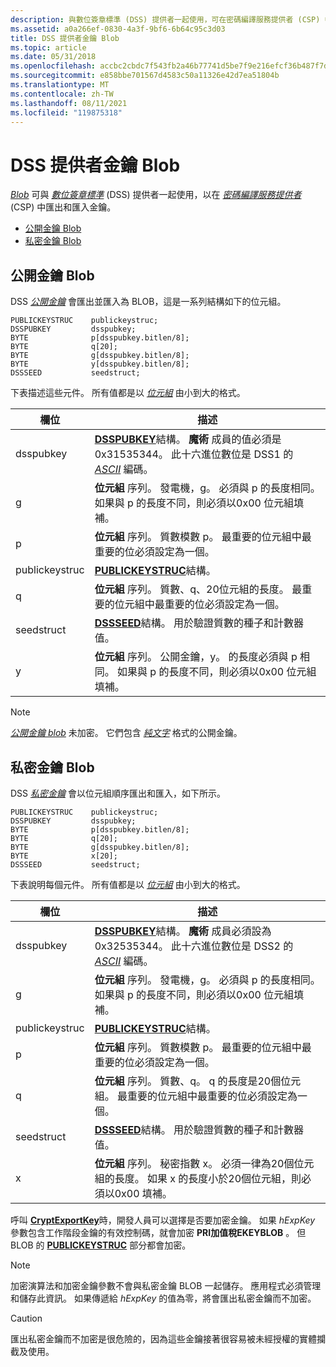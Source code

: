 ```yaml
---
description: 與數位簽章標準 (DSS) 提供者一起使用，可在密碼編譯服務提供者 (CSP) 中匯出和匯入金鑰。
ms.assetid: a0a266ef-0830-4a3f-9bf6-6b64c95c3d03
title: DSS 提供者金鑰 Blob
ms.topic: article
ms.date: 05/31/2018
ms.openlocfilehash: accbc2cbdc7f543fb2a46b77741d5be7f9e216efcf36b487f7d08912bf5d3991
ms.sourcegitcommit: e858bbe701567d4583c50a11326e42d7ea51804b
ms.translationtype: MT
ms.contentlocale: zh-TW
ms.lasthandoff: 08/11/2021
ms.locfileid: "119875318"
---
```

# <a name="dss-provider-key-blobs"></a>DSS 提供者金鑰 Blob

[*Blob*](../secgloss/b-gly.md) 可與 [*數位簽章標準*](../secgloss/d-gly.md) (DSS) 提供者一起使用，以在 [*密碼編譯服務提供者*](../secgloss/c-gly.md) (CSP) 中匯出和匯入金鑰。

-   [公開金鑰 Blob](#public-key-blobs)
-   [私密金鑰 Blob](#private-key-blobs)

## <a name="public-key-blobs"></a>公開金鑰 Blob

DSS [*公開金鑰*](../secgloss/p-gly.md) 會匯出並匯入為 BLOB，這是一系列結構如下的位元組。

``` syntax
PUBLICKEYSTRUC    publickeystruc;
DSSPUBKEY         dsspubkey;
BYTE              p[dsspubkey.bitlen/8];
BYTE              q[20];
BYTE              g[dsspubkey.bitlen/8];
BYTE              y[dsspubkey.bitlen/8];
DSSSEED           seedstruct;
```

下表描述這些元件。 所有值都是以 [*位元組*](../secgloss/l-gly.md) 由小到大的格式。



| 欄位          | 描述                                                                                                                                                                                                          |
|----------------|----------------------------------------------------------------------------------------------------------------------------------------------------------------------------------------------------------------------|
| dsspubkey      | [**DSSPUBKEY**](/previous-versions/windows/desktop/legacy/aa381982(v=vs.85))結構。 **魔術** 成員的值必須是0x31535344。 此十六進位數位是 DSS1 的 [*ASCII*](../secgloss/a-gly.md) 編碼。 |
| g              | **位元組** 序列。 發電機，g。 必須與 p 的長度相同。 如果與 p 的長度不同，則必須以0x00 位元組填補。                                                                      |
| p              | **位元組** 序列。 質數模數 p。 最重要的位元組中最重要的位必須設定為一個。                                                                                                 |
| publickeystruc | [**PUBLICKEYSTRUC**](/windows/desktop/api/Wincrypt/ns-wincrypt-publickeystruc)結構。                                                                                                                                                                |
| q              | **位元組** 序列。 質數、q、20位元組的長度。 最重要的位元組中最重要的位必須設定為一個。                                                                                     |
| seedstruct     | [**DSSSEED**](/windows/desktop/api/Wincrypt/ns-wincrypt-dssseed)結構。 用於驗證質數的種子和計數器值。                                                                                                                                |
| y              | **位元組** 序列。 公開金鑰，y。 的長度必須與 p 相同。 如果與 p 的長度不同，則必須以0x00 位元組填補。                                                                         |



 

> [!Note]  
> [*公開金鑰 blob*](../secgloss/p-gly.md) 未加密。 它們包含 [*純文字*](../secgloss/p-gly.md) 格式的公開金鑰。

 

## <a name="private-key-blobs"></a>私密金鑰 Blob

DSS [*私密金鑰*](../secgloss/p-gly.md) 會以位元組順序匯出和匯入，如下所示。

``` syntax
PUBLICKEYSTRUC    publickeystruc;
DSSPUBKEY         dsspubkey;
BYTE              p[dsspubkey.bitlen/8];
BYTE              q[20];
BYTE              g[dsspubkey.bitlen/8];
BYTE              x[20];
DSSSEED           seedstruct;
```

下表說明每個元件。 所有值都是以 [*位元組*](../secgloss/l-gly.md) 由小到大的格式。



| 欄位          | 描述                                                                                                                                                                                                    |
|----------------|----------------------------------------------------------------------------------------------------------------------------------------------------------------------------------------------------------------|
| dsspubkey      | [**DSSPUBKEY**](/previous-versions/windows/desktop/legacy/aa381982(v=vs.85))結構。 **魔術** 成員必須設為0x32535344。 此十六進位數位是 DSS2 的 [*ASCII*](../secgloss/a-gly.md) 編碼。 |
| g              | **位元組** 序列。 發電機，g。 必須與 p 的長度相同。 如果與 p 的長度不同，則必須以0x00 位元組填補。                                                                |
| publickeystruc | [**PUBLICKEYSTRUC**](/windows/desktop/api/Wincrypt/ns-wincrypt-publickeystruc)結構。                                                                                                                                                          |
| p              | **位元組** 序列。 質數模數 p。 最重要的位元組中最重要的位必須設定為一個。                                                                                           |
| q              | **位元組** 序列。 質數、q。 q 的長度是20個位元組。 最重要的位元組中最重要的位必須設定為一個。                                                                          |
| seedstruct     | [**DSSSEED**](/windows/desktop/api/Wincrypt/ns-wincrypt-dssseed)結構。 用於驗證質數的種子和計數器值。                                                                                                                          |
| x              | **位元組** 序列。 秘密指數 x。 必須一律為20個位元組的長度。 如果 x 的長度小於20個位元組，則必須以0x00 填補。                                                     |



 

呼叫 [**CryptExportKey**](/windows/desktop/api/Wincrypt/nf-wincrypt-cryptexportkey)時，開發人員可以選擇是否要加密金鑰。 如果 *hExpKey* 參數包含工作階段金鑰的有效控制碼，就會加密 **PRI加值稅EKEYBLOB** 。 但 BLOB 的 [**PUBLICKEYSTRUC**](/windows/desktop/api/Wincrypt/ns-wincrypt-publickeystruc) 部分都會加密。

> [!Note]  
> 加密演算法和加密金鑰參數不會與私密金鑰 BLOB 一起儲存。 應用程式必須管理和儲存此資訊。 如果傳遞給 *hExpKey* 的值為零，將會匯出私密金鑰而不加密。

 

> [!Caution]  
> 匯出私密金鑰而不加密是很危險的，因為這些金鑰接著很容易被未經授權的實體攔截及使用。

 

 

 
